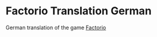 Factorio Translation German
===========================

German translation of the game [Factorio](http://www.factorio.com/)